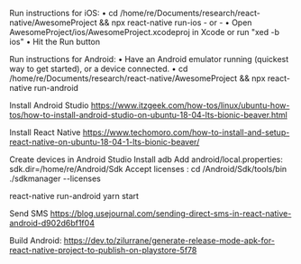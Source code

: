   Run instructions for iOS:
    • cd /home/re/Documents/research/react-native/AwesomeProject && npx react-native run-ios
    - or -
    • Open AwesomeProject/ios/AwesomeProject.xcodeproj in Xcode or run "xed -b ios"
    • Hit the Run button

  Run instructions for Android:
    • Have an Android emulator running (quickest way to get started), or a device connected.
    • cd /home/re/Documents/research/react-native/AwesomeProject && npx react-native run-android

Install Android Studio
https://www.itzgeek.com/how-tos/linux/ubuntu-how-tos/how-to-install-android-studio-on-ubuntu-18-04-lts-bionic-beaver.html

Install React Native
https://www.techomoro.com/how-to-install-and-setup-react-native-on-ubuntu-18-04-1-lts-bionic-beaver/


Create devices in Android Studio 
Install adb
Add android/local.properties: 
  sdk.dir=/home/re/Android/Sdk
Accept licenses : 
  cd /Android/Sdk/tools/bin
  ./sdkmanager --licenses

react-native run-android
yarn start

Send SMS
https://blog.usejournal.com/sending-direct-sms-in-react-native-android-d902d6bf1f04


Build Android: 
https://dev.to/zilurrane/generate-release-mode-apk-for-react-native-project-to-publish-on-playstore-5f78
